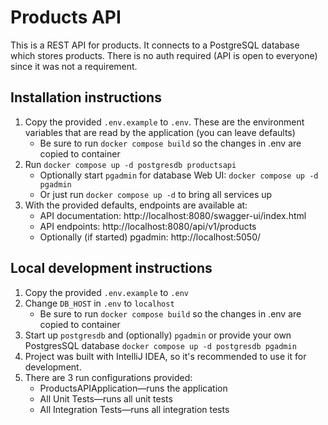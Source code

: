 # Products API
This is a REST API for products.
It connects to a PostgreSQL database which stores products.
There is no auth required (API is open to everyone) since it was not a requirement.

## Installation instructions
1. Copy the provided `.env.example` to `.env`. These are the environment variables that are read by the application (you can leave defaults)
   * Be sure to run `docker compose build` so the changes in .env are copied to container
2. Run `docker compose up -d postgresdb productsapi`
   * Optionally start `pgadmin` for database Web UI: `docker compose up -d pgadmin`
   * Or just run `docker compose up -d` to bring all services up
3. With the provided defaults, endpoints are available at:
   * API documentation: http://localhost:8080/swagger-ui/index.html
   * API endpoints: http://localhost:8080/api/v1/products
   * Optionally (if started) pgadmin: http://localhost:5050/

## Local development instructions
1. Copy the provided `.env.example` to `.env`
2. Change `DB_HOST` in `.env` to `localhost`
   * Be sure to run `docker compose build` so the changes in .env are copied to container
3. Start up `postgresdb` and (optionally) `pgadmin` or provide your own PostgresSQL database `docker compose up -d postgresdb pgadmin`
4. Project was built with IntelliJ IDEA, so it's recommended to use it for development.
5. There are 3 run configurations provided:
   * ProductsAPIApplication—runs the application
   * All Unit Tests—runs all unit tests
   * All Integration Tests—runs all integration tests
